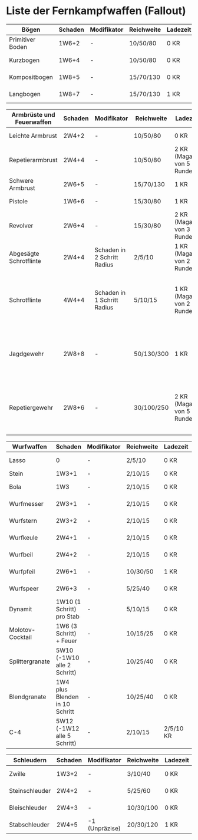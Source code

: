 # Liste der Fernkampfwaffen (Fallout)

| Bögen  | Schaden | Modifikator | Reichweite | Ladezeit | Preis | Besonderheit |
|----------|----------|----------|----------|----------|----------|----------|
| Primitiver Boden  | 1W6+2 | - | 10/50/80  | 0 KR   | 30 Kronkorken   | -  |
| Kurzbogen  | 1W6+4 | - | 10/50/80  | 0 KR   | 50 Kronkorken   | -  |
| Kompositbogen  | 1W8+5 | -  | 15/70/130   | 0 KR   | 350 Kronkorken   | -  |
| Langbogen  | 1W8+7 | - | 15/70/130   | 1 KR   | 450 Kronkorken   | -  |

| Armbrüste und Feuerwaffen  | Schaden | Modifikator | Reichweite | Ladezeit | Preis | Besonderheit |
|----------|----------|----------|----------|----------|----------|----------|
| Leichte Armbrust   | 2W4+2 | - | 10/50/80  | 0 KR   | 150 Kronkorken   |      |
| Repetierarmbrust  | 2W4+4 | -  | 10/50/80  | 2 KR (Magazin von 5 Runden)   | 350 Kronkorken   |  -    |
| Schwere Armbrust  | 2W6+5 | - | 15/70/130 | 1 KR | 250 Kronkorken   | - |
| Pistole   | 1W6+6 | - | 15/30/80  | 1 KR   | 200 Kronkorken   | -  |
| Revolver   | 2W6+4 | - | 15/30/80  | 2 KR (Magazin von 3 Runden)   | 300 Kronkorken   | - |
| Abgesägte Schrotflinte    | 2W4+4 | Schaden in 2 Schritt Radius | 2/5/10 | 1 KR (Magazin von 2 Runden)   | 400 Kronkorken   | - |
| Schrotflinte    | 4W4+4 | Schaden in 1 Schritt Radius | 5/10/15 | 1 KR (Magazin von 2 Runden)   | 450 Kronkorken   | Kann mit Messer zu Bayonett kombiniert werden (Nutzbar als Stangenwaffe) |
| Jagdgewehr   | 2W8+8 | -  | 50/130/300  | 1 KR   | 750 Kronkorken   | Kann mit Messer zu Bayonett kombiniert werden (Nutzbar als Stangenwaffe) |
| Repetiergewehr   | 2W8+6 | -   | 30/100/250  | 2 KR (Magazin von 5 Runden)   | 1.500 Kronkorken   | Kann mit Messer zu Bayonett kombiniert werden (Nutzbar als Stangenwaffe) |

| Wurfwaffen  | Schaden | Modifikator | Reichweite | Ladezeit | Preis | Besonderheit |
|----------|----------|----------|----------|----------|----------|----------|
| Lasso   | 0 | - | 2/5/10  | 0 KR   | 10 Kronkorken   |  Schnürrt ein |
| Stein  | 1W3+1 | - | 2/10/15  | 0 KR   | - | - |
| Bola   | 1W3 | - | 2/10/15  | 0 KR   | 15 Kronkorken   |  Kann zu Fall bringen |
| Wurfmesser  | 2W3+1 | -  | 2/10/15 | 0 KR | 20 Kronkorken   |  - |
| Wurfstern  | 2W3+2 | - | 2/10/15 | 0 KR | 30 Kronkorken   | - |
| Wurfkeule   | 2W4+1 | - | 2/10/15 | 0 KR   | 25 Kronkorken   | -  |
| Wurfbeil   | 2W4+2 | - | 2/10/15 | 0 KR   | 35 Kronkorken   | - |
| Wurfpfeil   | 2W6+1 | - | 10/30/50 | 1 KR   | 45 Kronkorken   | - |
| Wurfspeer   | 2W6+3 | - | 5/25/40 | 0 KR   | 75 Kronkorken   | - |
| Dynamit  | 1W10 (1 Schritt) pro Stab | - | 5/10/15  | 0 KR   | 30 Kronkorken | - |
| Molotov-Cocktail  | 1W6 (3 Schritt) + Feuer | - | 10/15/25  | 0 KR   | 45 Kronkorken | - |
| Splittergranate  | 5W10 (-1W10 alle 2 Schritt) | - | 10/25/40  | 0 KR   | 150 Kronkorken | - |
| Blendgranate  | 1W4 plus Blenden in 10 Schritt | - | 10/25/40  | 0 KR   | 170 Kronkorken | - |
| C-4  | 5W12 (-1W12 alle 5 Schritt) | - | 2/10/15  | 2/5/10 KR   | 350 Kronkorken | - |


| Schleudern  | Schaden | Modifikator | Reichweite | Ladezeit | Preis | Besonderheit |
|----------|----------|----------|----------|----------|----------|----------|
| Zwille  | 1W3+2 | - | 3/10/40 | 0 KR   | 10 Kronkorken | - |
| Steinschleuder   | 2W4+2  | - | 5/25/60 | 0 KR   | 15 Kronkorken   |  - |
| Bleischleuder  | 2W4+3  | -  | 10/30/100 | 0 KR | 20 Kronkorken   |  - |
| Stabschleuder  | 2W4+5 | -1 (Unpräzise) | 20/30/120 | 1 KR | 35 Kronkorken   | Nicht unter 5 Schritt |


